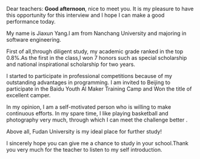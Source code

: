Dear teachers: 
**Good afternoon**, nice to meet you. It is my pleasure to have this opportunity for this interview and I hope I can make a good performance today.

My name is Jiaxun Yang.I am from Nanchang University and majoring in software engineering.

First of all,through diligent study, my academic grade ranked in the top 0.8%.As the first in the class,I won 7 honors such as special scholarship and national inspirational scholarship  for two years. 

I started to participate in professional competitions because of my outstanding advantages in programming. I am invited to Beijing to participate in the Baidu Youth Al Maker Training Camp and Won the title of excellent camper.

In my opinion, I am a self-motivated person who is willing to make continuous efforts.
In my spare time, I like playing basketball and photography very much, through which I can meet the challenge better .

Above all, Fudan University is my ideal place for further study! 

I sincerely hope you can give me a chance to study in your school.Thank you very much for the teacher to listen to my self introduction.

